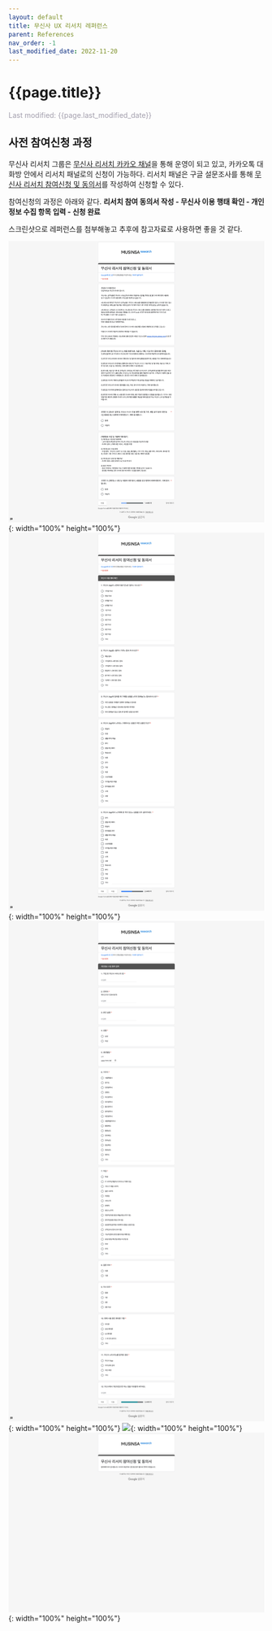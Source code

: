```yaml
---
layout: default
title: 무신사 UX 리서치 레퍼런스
parent: References
nav_order: -1
last_modified_date: 2022-11-20
---
```


# {{page.title}}
<span style = "color: #A39FAD">Last modified: {{page.last_modified_date}}</span>

## 사전 참여신청 과정

무신사 리서치 그룹은 [무신사 리서치 카카오 채널](http://pf.kakao.com/_ryXzK)을 통해 운영이 되고 있고, 카카오톡 대화방 안에서 리서치 패널로의 신청이 가능하다. 리서치 패널은 구글 설문조사를 통해 [무신사 리서치 참여신청 및 동의서](https://docs.google.com/forms/d/e/1FAIpQLScl65kdqIbnBvS6LRuimK5qiehKlVPxtc0kgE3WXTfY1bE7lg/viewform)를 작성하여 신청할 수 있다.

참여신청의 과정은 아래와 같다.
**리서치 참여 동의서 작성 - 무신사 이용 행태 확인 - 개인정보 수집 항목 입력 - 신청 완료**

스크린샷으로 레퍼런스를 첨부해놓고 추후에 참고자료로 사용하면 좋을 것 같다.

![](../../assets/images/posts/2022-11-20-musinsaUxResearch_1.png){: width="100%" height="100%"}
![](../../assets/images/posts/2022-11-20-musinsaUxResearch_2.png){: width="100%" height="100%"}
![](../../assets/images/posts/2022-11-20-musinsaUxResearch_3.png){: width="100%" height="100%"}
![](../../assets/images/posts/2022-11-20-musinsaUxResearch_4.png){: width="100%" height="100%"}
![](../../assets/images/posts/2022-11-20-musinsaUxResearch_5.png){: width="100%" height="100%"}
